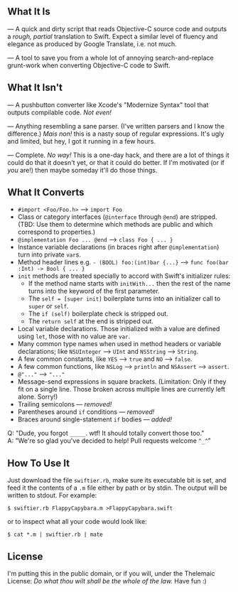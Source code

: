## What It Is

— A quick and dirty script that reads Objective-C source code and outputs a _rough, partial_ translation to Swift. Expect a similar level of fluency and elegance as produced by Google Translate, i.e. not much.

— A tool to save you from a whole lot of annoying search-and-replace grunt-work when converting Objective-C code to Swift.

## What It Isn't

— A pushbutton converter like Xcode's "Modernize Syntax" tool that outputs compilable code. _Not even!_

— Anything resembling a sane parser. (I've written parsers and I know the difference.) _Mais non!_ this is a nasty soup of regular expressions. It's ugly and limited, but hey, I got it running in a few hours.

— Complete. _No way!_ This is a one-day hack, and there are a lot of things it could do that it doesn't yet, or that it could do better. If I'm motivated (or if _you_ are!) then maybe someday it'll do those things.

## What It Converts

* `#import <Foo/Foo.h>` —> `import Foo`
* Class or category interfaces (`@interface` through `@end`) are stripped. (TBD: Use them to determine which methods are public and which correspond to properties.)
* `@implementation Foo ... @end` —> `class Foo { ... }`
* Instance variable declarations (in braces right after `@implementation`) turn into private `var`s.
* Method header lines e.g. `- (BOOL) foo:(int)bar {...}` —> `func foo(bar :Int) -> Bool { ... }`
* `init` methods are treated specially to accord with Swift's initializer rules:
    * If the method name starts with `initWith...` then the rest of the name turns into the keyword of the first parameter.
    * The `self = [super init]` boilerplate turns into an initializer call to `super` or `self`.
    * The `if (self)` boilerplate check is stripped out.
    * The `return self` at the end is stripped out.
* Local variable declarations. Those initialized with a value are defined using `let`, those with no value are `var`.
* Many common type names when used in method headers or variable declarations; like `NSUInteger` —> `UInt` and `NSString` —> `String`.
* A few common constants, like `YES` —> `true` and `NO` —> `false`.
* A few common functions, like `NSLog` —> `println` and `NSAssert` —> `assert`.
* `@"..."` —> `"..."`
* Message-send expressions in square brackets. (Limitation: Only if they fit on a single line. Those broken across multiple lines are currently left alone. Sorry!)
* Trailing semicolons — _removed!_
* Parentheses around `if` conditions — _removed!_
* Braces around single-statement `if` bodies — _added!_

Q: "Dude, you forgot `_____`. wtf! It should totally convert those too."  
A: "We're so glad you've decided to help! Pull requests welcome `^_^`"

## How To Use It

Just download the file `swiftier.rb`, make sure its executable bit is set, and feed it the contents of a `.m` file either by path or by stdin. The output will be written to stdout. For example:

    $ swiftier.rb FlappyCapybara.m >FlappyCapybara.swift

or to inspect what all your code would look like:

    $ cat *.m | swiftier.rb | mate

## License

I'm putting this in the public domain, or if you will, under the Thelemaic License: _Do what thou wilt shall be the whole of the law._ Have fun :)

